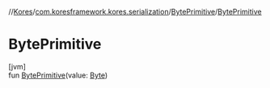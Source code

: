 //[Kores](../../../index.md)/[com.koresframework.kores.serialization](../index.md)/[BytePrimitive](index.md)/[BytePrimitive](-byte-primitive.md)

# BytePrimitive

[jvm]\
fun [BytePrimitive](-byte-primitive.md)(value: [Byte](https://kotlinlang.org/api/latest/jvm/stdlib/kotlin/-byte/index.html))
